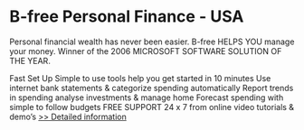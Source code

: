 # B-free Personal Finance - USA
Personal financial wealth has never been easier. B-free HELPS YOU manage your money. Winner of the 2006 MICROSOFT SOFTWARE SOLUTION OF THE YEAR.

Fast Set Up
Simple to use tools help you get started in 10 minutes
Use internet bank statements & categorize spending automatically
Report trends in spending analyse investments & manage home
Forecast spending with simple to follow budgets
FREE SUPPORT 24 x 7 from online video tutorials & demo’s
[>> Detailed information](https://secure.element5.com/esales/product.html?productid=300176785&affiliateid=200057808)